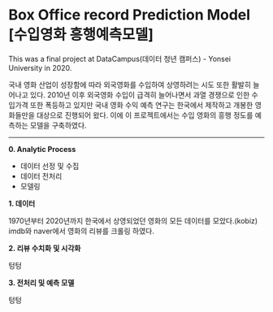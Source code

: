 # Box Office record Prediction Model [수입영화 흥행예측모델]

This was a final project at DataCampus(데이터 청년 캠퍼스) - Yonsei University in 2020.

국내 영화 산업이 성장함에 따라 외국영화를 수입하여 상영하려는 시도 또한 활발히 늘어나고 있다.
2010년 이후 외국영화 수입이 급격히 늘어나면서 과열 경쟁으로 인한 수입가격 또한 폭등하고 있지만
국내 영화 수익 예측 연구는 한국에서 제작하고 개봉한 영화들만을 대상으로 진행되어 왔다.
이에 이 프로젝트에서는 수입 영화의 흥행 정도를 예측하는 모델을 구축하였다.


-------------------

**0. Analytic Process**

- 데이터 선정 및 수집
- 데이터 전처리
- 모델링



**1. 데이터**

1970년부터 2020년까지 한국에서 상영되었던 영화의 모든 데이터를 모았다.(kobiz)
imdb와 naver에서 영화의 리뷰를 크롤링 하였다.



**2. 리뷰 수치화 및 시각화**

텅텅


**3. 전처리 및 예측 모델**


텅텅



